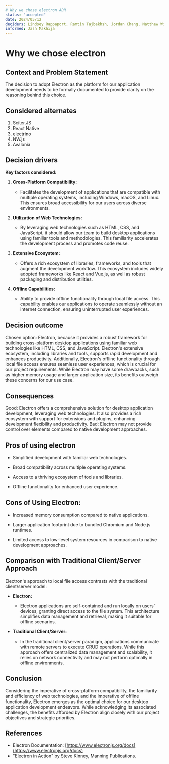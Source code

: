 ```yaml
---
# Why we chose electron ADR
status: "accepted"
date: 2024/05/12
deciders: Lindsey Rappaport, Ramtin Tajbakhsh, Jordan Chang, Matthew Williams, Sophia Davis, Eban Covarrubias, Guan Huang Chen, Ibraheem Syed, Ritvik Penchala, Sidhant Singhvi, Wen Hsin Chang
informed: Jash Makhija
---
```

# Why we chose electron

## Context and Problem Statement  

The decision to adopt Electron as the platform for our  application development needs to be formally documented to provide clarity on the reasoning behind this choice.

## Considered alternates
1. Sciter.JS
2. React Native
3. electrino
4. NW.js
5. Avalonia

## Decision drivers

**Key factors considered:**

1. **Cross-Platform Compatibility:**
   - Facilitates the development of applications that are compatible with multiple operating systems, including Windows, macOS, and Linux. This ensures broad accessibility for our users across diverse environments.

2. **Utilization of Web Technologies:**
   - By leveraging web technologies such as HTML, CSS, and JavaScript, it should allow our team to build desktop applications using familiar tools and methodologies. This familiarity accelerates the development process and promotes code reuse.

3. **Extensive Ecosystem:**
   - Offers a rich ecosystem of libraries, frameworks, and tools that augment the development workflow. This ecosystem includes widely adopted frameworks like React and Vue.js, as well as robust packaging and distribution utilities.

4. **Offline Capabilities:**
   - Ability to provide offline functionality through local file access. This capability enables our applications to operate seamlessly without an internet connection, ensuring uninterrupted user experiences.

## Decision outcome
Chosen option: Electron, because it provides a robust framework for building cross-platform desktop applications using familiar web technologies like HTML, CSS, and JavaScript. Electron's extensive ecosystem, including libraries and tools, supports rapid development and enhances productivity. Additionally, Electron's offline functionality through local file access ensures seamless user experiences, which is crucial for our project requirements. While Electron may have some drawbacks, such as higher memory usage and larger application size, its benefits outweigh these concerns for our use case.

## Consequences
Good: Electron offers a comprehensive solution for desktop application development, leveraging web technologies. It also provides a rich ecosystem with support for extensions and plugins, enhancing development flexibility and productivity. 
Bad: Electron may not provide control over elements compared to native development approaches.

## Pros of using electron
   - Simplified development with familiar web technologies.
    
   - Broad compatibility across multiple operating systems.
    
   - Access to a thriving ecosystem of tools and libraries.
    
   - Offline functionality for enhanced user experience.

## Cons of Using Electron:
   - Increased memory consumption compared to native applications.
   
   - Larger application footprint due to bundled Chromium and Node.js runtimes.
   
   - Limited access to low-level system resources in comparison to native development approaches.

## Comparison with Traditional Client/Server Approach
Electron's approach to local file access contrasts with the traditional client/server model:

- **Electron:**
  - Electron applications are self-contained and run locally on users' devices, granting direct access to the file system. This architecture simplifies data management and retrieval, making it suitable for offline scenarios.

- **Traditional Client/Server:**
  - In the traditional client/server paradigm, applications communicate with remote servers to execute CRUD operations. While this approach offers centralized data management and scalability, it relies on network connectivity and may not perform optimally in offline environments.

## Conclusion
Considering the imperative of cross-platform compatibility, the familiarity and efficiency of web technologies, and the imperative of offline functionality, Electron emerges as the optimal choice for our desktop application development endeavors. While acknowledging its associated challenges, the benefits afforded by Electron align closely with our project objectives and strategic priorities.

## References

- Electron Documentation: [https://www.electronjs.org/docs](https://www.electronjs.org/docs)
- "Electron in Action" by Steve Kinney, Manning Publications.
